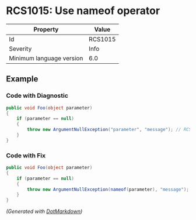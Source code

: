 # RCS1015: Use nameof operator

| Property                 | Value   |
| ------------------------ | ------- |
| Id                       | RCS1015 |
| Severity                 | Info    |
| Minimum language version | 6\.0    |

## Example

### Code with Diagnostic

```csharp
public void Foo(object parameter)
{
    if (parameter == null)
    {
        throw new ArgumentNullException("parameter", "message"); // RCS1015
    }
}
```

### Code with Fix

```csharp
public void Foo(object parameter)
{
    if (parameter == null)
    {
        throw new ArgumentNullException(nameof(parameter), "message");
    }
}
```


*\(Generated with [DotMarkdown](http://github.com/JosefPihrt/DotMarkdown)\)*